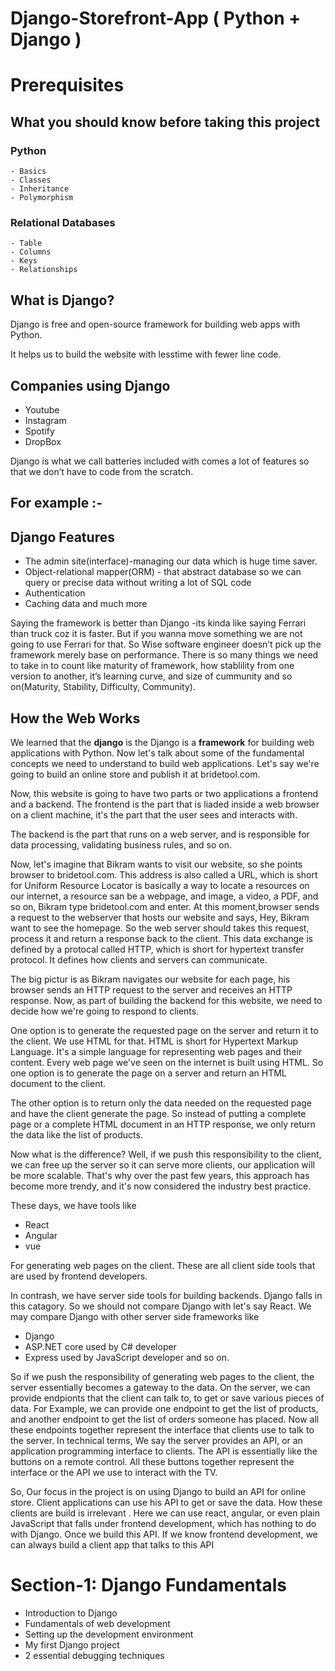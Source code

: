 # Django-Storefront-App ( Python + Django )

# Prerequisites
## What you should know before taking this project
### Python
    - Basics 
    - Classes 
    - Inheritance
    - Polymorphism
### Relational Databases
    - Table 
    - Columns
    - Keys
    - Relationships 

## What is Django?

Django is free and open-source framework for building web apps with Python.

It helps us to build the website with lesstime with fewer line code.

## Companies using Django

- Youtube
- Instagram
- Spotify
- DropBox

Django is what we call batteries included with comes a lot of features so that we don’t have to code from the scratch.

## For example :-
## Django Features
- The admin site(interface)-managing our data which is huge time saver.
- Object-relational mapper(ORM) - that abstract database so we can query or precise data without  writing a lot of SQL code
- Authentication
- Caching data and much more

Saying the framework is better than Django -its kinda like saying Ferrari than truck coz it is faster. But if you wanna move something we are not going to use Ferrari for that. So Wise software engineer doesn’t pick up the framework merely base on performance. There is so many things we need to take in to count like maturity of framework, how stablility from one version to another, it’s learning curve, and size of cummunity and so on(Maturity, Stability, Difficulty, Community).

## How the Web Works
We learned that the <strong>django</strong> is the Django is a <strong>framework</strong> for building web applications with Python. Now let's talk about some of the fundamental concepts we need to understand to build web applications. Let's say we're going to build an online store and publish it at bridetool.com. 

Now, this website is going to have two parts or two applications a frontend and a backend. The frontend is the part that is liaded inside a web browser on a client machine, it's the part that the user sees and interacts with.

The backend is the part that runs on a web server, and is responsible for data processing, validating business rules, and so on. 

Now, let's imagine that Bikram wants to visit our website, so she points browser to bridetool.com. This address is also called a URL, which is short for Uniform Resource Locator is basically a way to locate a resources on our internet, a resource san be a webpage, and image, a video, a PDF, and so on, Bikram type bridetool.com and enter. At this moment,browser sends a request to the webserver that hosts our website and says, Hey, Bikram want to see the homepage. So the web server should takes this request, process it and return a response back to the client. This data exchange is defined by a protocal called HTTP, which is short for hypertext transfer protocol. It defines how clients and servers can communicate.

The big pictur is as Bikram navigates our website for each page, his browser sends an HTTP request to the server and receives an HTTP response. Now, as part of building the backend for this website, we need to decide how we're going to respond to clients. 

One option is to generate the requested page on the server and return it to the client. We use HTML for that. HTML is short for Hypertext Markup Language. It's a simple language for representing web pages and their content. Every web page we've seen on the internet is built using HTML. So one option is to generate the page on a server and return an HTML document to the client.

The other option is to return only the data needed on the requested page and have the client generate the page. So instead of putting a complete page or a complete HTML document  in an HTTP response, we only return the data like the list of products. 

Now what is the difference? Well, if we push this responsibility to the client, we can free up the server so it can serve more clients, our application will be more scalable. That's why over the past few years, this approach has become more trendy, and it's now considered the industry best practice. 

These days, we have tools like
- React
- Angular
- vue

For generating web pages on the client. These are all client side tools that are used by frontend developers. 

In contrash, we have server side tools for building backends. Django falls in this catagory. So we should not compare Django with let's say React. We may compare Django with other server side frameworks like
- Django
- ASP.NET core used by C# developer
- Express used by JavaScript developer and so on.

So if we push the responsibility of generating web pages to the client, the server essentially becomes a gateway to the data. On the  server, we can provide endpionts that the client can talk to, to get or save various pieces of data. For Example, we can provide one endpoint to get the list of products, and another endpoint to get the list of orders someone has placed. Now all these endpoints together represent the interface that clients use to talk to the server. In technical terms, We say the server provides an API, or an application programming interface to clients. The API is essentially like the buttons on a remote control. All these buttons together represent the interface or the API we use to interact with the TV. 

So, Our focus in the project is on using Django to build an API for online store. Client applications can use his API to get or save the data. How these clients are build is irrelevant . Here we can use react, angular, or even plain JavaScript that falls under frontend development, which has nothing to do with Django. Once we build this API. If we know frontend development, we can always build a client app that talks to this API

# Section-1: Django Fundamentals
- Introduction to Django
- Fundamentals of web development
- Setting up the development environment
- My first Django project
- 2 essential debugging techniques

